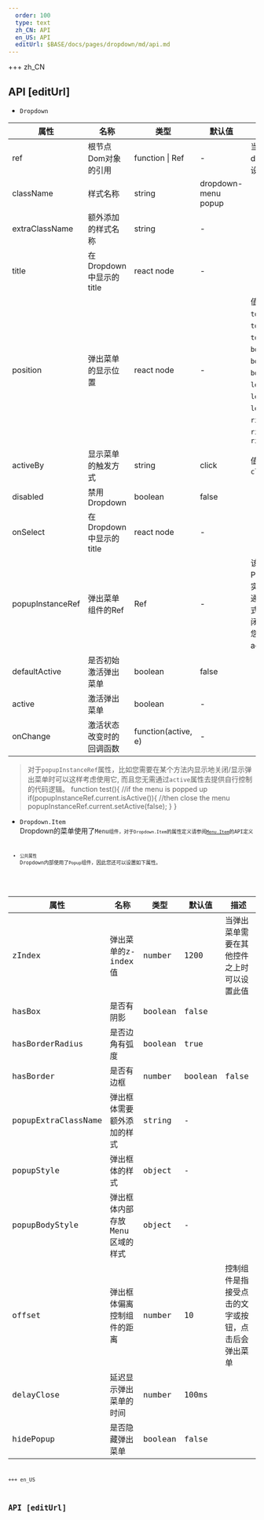 ```yaml
---   
  order: 100
  type: text
  zh_CN: API
  en_US: API
  editUrl: $BASE/docs/pages/dropdown/md/api.md
---      
```


+++  zh_CN
## API [editUrl]    

- <Code>Dropdown</Code>

| 属性 | 名称 | 类型 | 默认值 | 描述 |
| --- | --- | --- | --- | --- |
| ref | 根节点Dom对象的引用 | function \| Ref | - | 当需要获取到dom对象时可设置此属性 |
| className | 样式名称 | string | dropdown-menu popup |  |
| extraClassName | 额外添加的样式名称 | string | - |  |
| title | 在Dropdown中显示的title | react node | - |  |
| position | 弹出菜单的显示位置 | react node | - | 值可以是: <Code>topLeft</Code>、<Code>top</Code>、<Code>topRight</Code>、 <Code>bottomLeft</Code>、<Code>bottom</Code>、<Code>bottomRight</Code>、<Code>leftTop</Code>、<Code>left</Code>、<Code>leftBottom</Code>、<Code>rightTop</Code>、<Code>right</Code>、<Code>rightBottom</Code>  |
| activeBy | 显示菜单的触发方式 | string | click | 值可以是: <Code>click</Code>, <Code>hover</Code> |
| disabled | 禁用Dropdown | boolean | false |  |
| onSelect | 在Dropdown中显示的title | react node | - |  |
| popupInstanceRef | 弹出菜单组件的Ref | Ref | - | 该ref指向了Popup组件的实例， 允许你通过程序的方式去显示或关闭菜单。而且您无效设置active属性  |
| defaultActive | 是否初始激活弹出菜单 | boolean | false |   |
| active | 激活弹出菜单  | boolean | - |   |
| onChange | 激活状态改变时的回调函数 | function(active, e) | - |   |

<Blockquote type="primary">
对于<Code>popupInstanceRef</Code>属性，比如您需要在某个方法内显示地关闭/显示弹出菜单时可以这样考虑使用它, 而且您无需通过<Code>active</Code>属性去提供自行控制的代码逻辑。  

<Hcode>
 function test(){
   //if the menu is popped up
   if(popupInstanceRef.current.isActive()){
       //then close the menu
       popupInstanceRef.current.setActive(false);
   }
 }
</Hcode>
</Blockquote>

- <Code>Dropdown.Item</Code>   
  Dropdown的菜单使用了<Code>Menu<Code>组件，对于<Code>Dropdown.Item</Code>的属性定义请参阅<Code>[Menu.Item](/#/docs/menu)</Code>的API定义

- <Code>公共属性</Code>
Dropdown内部使用了<Code>Popup</Code>组件，因此您还可以设置如下属性。


| 属性 | 名称 | 类型 | 默认值 | 描述 |
| --- | --- | --- | --- | --- |
| zIndex | 弹出菜单的z-index值 | number | 1200 | 当弹出菜单需要在其他控件之上时可以设置此值 |
| hasBox | 是否有阴影 | boolean | false |  |
| hasBorderRadius | 是否边角有弧度 | boolean | true |  |
| hasBorder | 是否有边框 | number | boolean | false |
| popupExtraClassName | 弹出框体需要额外添加的样式 | string | - |  |
| popupStyle | 弹出框体的样式 | object | - |  |
| popupBodyStyle | 弹出框体内部存放Menu区域的样式 | object | - |  |
| offset | 弹出框体偏离控制组件的距离 | number | 10 | 控制组件是指接受点击的文字或按钮，点击后会弹出菜单 |
| delayClose | 延迟显示弹出菜单的时间 | number | 100ms |  |
| hidePopup | 是否隐藏弹出菜单 | boolean | false |  |


+++ en_US
## API [editUrl]     

